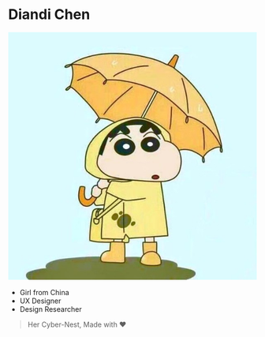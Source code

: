 # Diandi Chen

![avatar](./avatar.jpg)



- Girl from China
- UX Designer
- Design Researcher



> Her Cyber-Nest, Made with :heart: